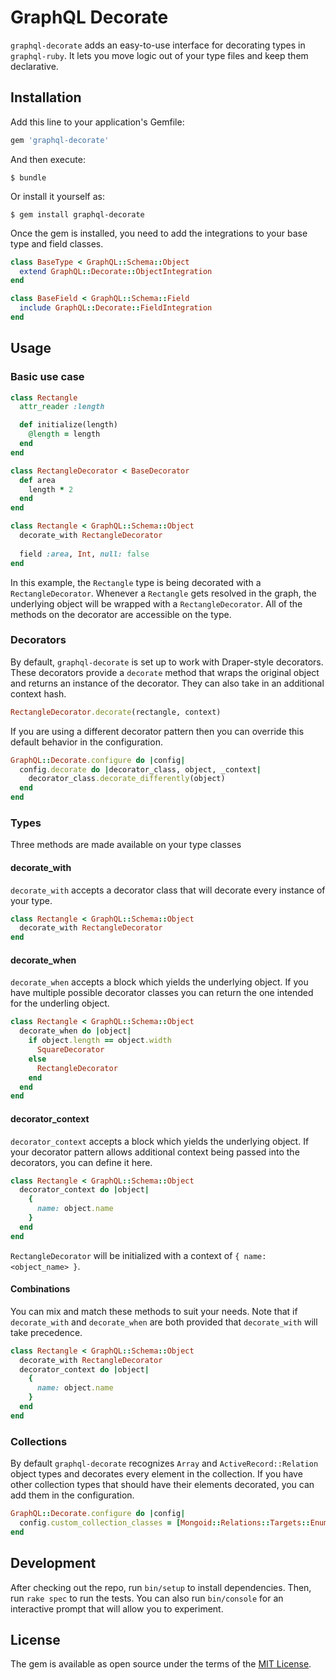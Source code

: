 # GraphQL Decorate

`graphql-decorate` adds an easy-to-use interface for decorating types in `graphql-ruby`. It lets 
you move logic out of your type files and keep them declarative. 

## Installation

Add this line to your application's Gemfile:

```ruby
gem 'graphql-decorate'
```

And then execute:

    $ bundle

Or install it yourself as:

    $ gem install graphql-decorate

Once the gem is installed, you need to add the integrations to your base type and field classes. 
```ruby
class BaseType < GraphQL::Schema::Object
  extend GraphQL::Decorate::ObjectIntegration
end

class BaseField < GraphQL::Schema::Field
  include GraphQL::Decorate::FieldIntegration
end
```

## Usage

### Basic use case
```ruby
class Rectangle
  attr_reader :length

  def initialize(length)
    @length = length
  end
end

class RectangleDecorator < BaseDecorator
  def area
    length * 2
  end
end

class Rectangle < GraphQL::Schema::Object
  decorate_with RectangleDecorator
  
  field :area, Int, null: false
end
```
In this example, the `Rectangle` type is being decorated with a `RectangleDecorator`. Whenever a 
`Rectangle` gets resolved in the graph, the underlying object will be wrapped with a 
`RectangleDecorator`. All of the methods on the decorator are accessible on the type.

### Decorators
By default, `graphql-decorate` is set up to work with Draper-style decorators. These decorators 
provide a `decorate` method that wraps the original object and returns an instance of the 
decorator. They can also take in an additional context hash.
```ruby
RectangleDecorator.decorate(rectangle, context)
```
If you are using a different decorator pattern then you can override this default behavior in 
the configuration.
```ruby
GraphQL::Decorate.configure do |config|
  config.decorate do |decorator_class, object, _context|
    decorator_class.decorate_differently(object)
  end
end
```

### Types
Three methods are made available on your type classes
#### decorate_with
`decorate_with` accepts a decorator class that will decorate every instance of your type.
```ruby
class Rectangle < GraphQL::Schema::Object
  decorate_with RectangleDecorator
end
```

#### decorate_when
`decorate_when` accepts a block which yields the underlying object. If you have multiple 
possible decorator classes you can return the one intended for the underling object.
```ruby
class Rectangle < GraphQL::Schema::Object
  decorate_when do |object|
    if object.length == object.width
      SquareDecorator
    else
      RectangleDecorator
    end
  end
end
```

#### decorator_context
`decorator_context` accepts a block which yields the underlying object. If your decorator pattern 
allows additional context being passed into the decorators, you can define it here.
```ruby
class Rectangle < GraphQL::Schema::Object
  decorator_context do |object|
    {
      name: object.name
    }
  end
end
```
`RectangleDecorator` will be initialized with a context of `{ name: <object_name> }`. 

#### Combinations
You can mix and match these methods to suit your needs. Note that if `decorate_with` and 
`decorate_when` are both provided that `decorate_with` will take precedence.
```ruby
class Rectangle < GraphQL::Schema::Object
  decorate_with RectangleDecorator
  decorator_context do |object|
    {
      name: object.name
    }
  end
end
```

### Collections
By default `graphql-decorate` recognizes `Array` and `ActiveRecord::Relation` object types and 
decorates every element in the collection. If you have other collection types that should have 
their elements decorated, you can add them in the configuration.
```ruby
GraphQL::Decorate.configure do |config|
  config.custom_collection_classes = [Mongoid::Relations::Targets::Enumerable]
end
```

## Development

After checking out the repo, run `bin/setup` to install dependencies. Then, run `rake spec` to run the tests. You can also run `bin/console` for an interactive prompt that will allow you to experiment.

## License

The gem is available as open source under the terms of the [MIT License](https://opensource.org/licenses/MIT).
